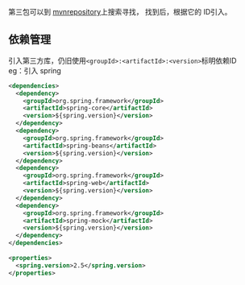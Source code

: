 第三包可以到 [mvnrepository](https://mvnrepository.com/)上搜索寻找，
找到后，根据它的 ID引入。
## 依赖管理
引入第三方库，仍旧使用`<groupId>:<artifactId>:<version>`标明依赖ID  
eg：引入 spring
```xml
<dependencies>  
  <dependency>  
    <groupId>org.spring.framework</groupId>  
    <artifactId>spring-core</artifactId>  
    <version>${spring.version}</version>  
  </dependency>  
  <dependency>  
    <groupId>org.spring.framework</groupId>  
    <artifactId>spring-beans</artifactId>  
    <version>${spring.version}</version>  
  </dependency>  
  <dependency>  
    <groupId>org.spring.framework</groupId>  
    <artifactId>spring-web</artifactId>  
    <version>${spring.version}</version>  
  </dependency>  
  <dependency>  
    <groupId>org.spring.framework</groupId>  
    <artifactId>spring-mock</artifactId>  
    <version>${spring.version}</version>  
  </dependency>  
</dependencies>  
  
<properties>  
  <spring.version>2.5</spring.version>  
</properties>  
```